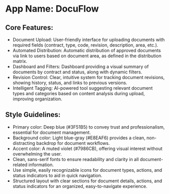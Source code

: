 # **App Name**: DocuFlow

## Core Features:

- Document Upload: User-friendly interface for uploading documents with required fields (contract, type, code, revision, description, area, etc.).
- Automated Distribution: Automatic distribution of approved documents via link to users based on document area, as defined in the distribution matrix.
- Dashboard and Filters: Dashboard providing a visual summary of documents by contract and status, along with dynamic filters.
- Revision Control: Clear, intuitive system for tracking document revisions, showing history, status, and links to previous versions.
- Intelligent Tagging: AI-powered tool suggesting relevant document types and categories based on content analysis during upload, improving organization.

## Style Guidelines:

- Primary color: Deep blue (#3F51B5) to convey trust and professionalism, essential for document management.
- Background color: Light blue-gray (#E8EAF6) provides a clean, non-distracting backdrop for document workflows.
- Accent color: A muted violet (#7986CB), offering visual interest without overwhelming the user.
- Clean, sans-serif fonts to ensure readability and clarity in all document-related information.
- Use simple, easily recognizable icons for document types, actions, and status indicators to aid in quick navigation.
- Structured layout with clear sections for document details, actions, and status indicators for an organized, easy-to-navigate experience.